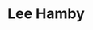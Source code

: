 ---
title: Lee Hamby
layout: people
image: Lee_Hamby.jpeg
image_credit: 
image_alt: 
image_caption: 
details:
  Website: https://leehamby.weebly.com
  Facebook:
  Twitter: leehamby
  Instagram: leehambyproductions
  LinkedIn: lee-hamby-ba10233b
---